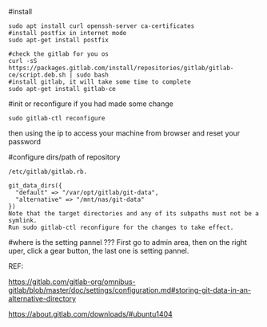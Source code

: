 

#install
```
sudo apt install curl openssh-server ca-certificates 
#install postfix in internet mode
sudo apt-get install postfix

#check the gitlab for you os
curl -sS https://packages.gitlab.com/install/repositories/gitlab/gitlab-ce/script.deb.sh | sudo bash
#install gitlab, it will take some time to complete
sudo apt-get install gitlab-ce

```

#init or reconfigure if you had made some change
```
sudo gitlab-ctl reconfigure
```
then using the ip to access your machine from browser and reset your password


#configure dirs/path of repository

```
/etc/gitlab/gitlab.rb.

git_data_dirs({
  "default" => "/var/opt/gitlab/git-data",
  "alternative" => "/mnt/nas/git-data"
})
Note that the target directories and any of its subpaths must not be a symlink.
Run sudo gitlab-ctl reconfigure for the changes to take effect.
```

#where is the setting pannel ???
First go to admin area, then on the right uper, click a gear button, the last one is setting pannel.

REF: 

https://gitlab.com/gitlab-org/omnibus-gitlab/blob/master/doc/settings/configuration.md#storing-git-data-in-an-alternative-directory

https://about.gitlab.com/downloads/#ubuntu1404
